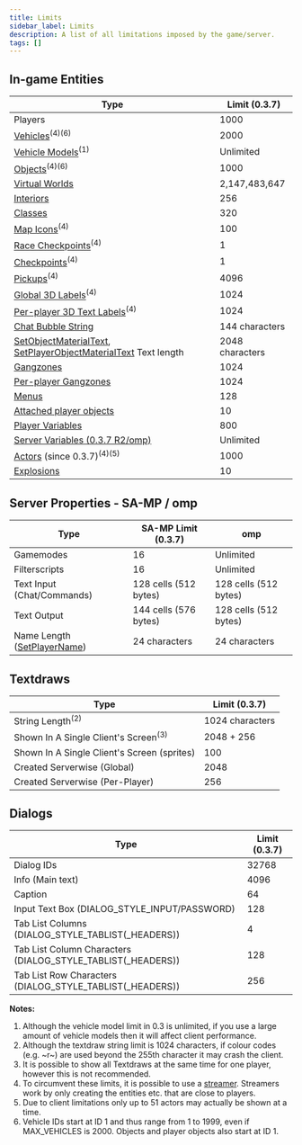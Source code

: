 ```yaml
---
title: Limits
sidebar_label: Limits
description: A list of all limitations imposed by the game/server.
tags: []
---
```


## In-game Entities

| Type                                                                                                                                             | Limit (0.3.7)   |
| ------------------------------------------------------------------------------------------------------------------------------------------------ | --------------- |
| Players                                                                                                                                          | 1000            |
| [Vehicles](../functions/CreateVehicle)<sup>(4)(6)</sup>                                                                                          | 2000            |
| [Vehicle Models](../functions/CreateVehicle)<sup>(1)</sup>                                                                                       | Unlimited       |
| [Objects](../functions/CreateObject)<sup>(4)(6)</sup>                                                                                            | 1000            |
| [Virtual Worlds](../functions/SetPlayerVirtualWorld)                                                                                             | 2,147,483,647   |
| [Interiors](../functions/SetPlayerInterior)                                                                                                      | 256             |
| [Classes](../functions/AddPlayerClass)                                                                                                           | 320             |
| [Map Icons](../functions/SetPlayerMapIcon)<sup>(4)</sup>                                                                                         | 100             |
| [Race Checkpoints](../functions/SetPlayerRaceCheckpoint)<sup>(4)</sup>                                                                           | 1               |
| [Checkpoints](../functions/SetPlayerCheckpoint)<sup>(4)</sup>                                                                                    | 1               |
| [Pickups](../functions/CreatePickup)<sup>(4)</sup>                                                                                               | 4096            |
| [Global 3D Labels](../functions/Create3DTextLabel)<sup>(4)</sup>                                                                                 | 1024            |
| [Per-player 3D Text Labels](../functions/CreatePlayer3DTextLabel)<sup>(4)</sup>                                                                  | 1024            |
| [Chat Bubble String](../functions/SetPlayerChatBubble)                                                                                           | 144 characters  |
| [SetObjectMaterialText](../functions/SetObjectMaterialText), [SetPlayerObjectMaterialText](../functions/SetPlayerObjectMaterialText) Text length | 2048 characters |
| [Gangzones](../functions/GangZoneCreate)                                                                                                         | 1024            |
| [Per-player Gangzones](../functions/CreatePlayerGangZone)                                                                                        | 1024            |
| [Menus](../functions/CreateMenu)                                                                                                                 | 128             |
| [Attached player objects](../functions/SetPlayerAttachedObject)                                                                                  | 10              |
| [Player Variables](../functions/SetPVarInt)                                                                                                      | 800             |
| [Server Variables (0.3.7 R2/omp)](../functions/SetSVarInt)                                                                                       | Unlimited       |
| [Actors](../functions/CreateActor) (since 0.3.7)<sup>(4)(5)</sup>                                                                                | 1000            |
| [Explosions](../functions/CreateExplosion)                                                                                                       | 10              |

## Server Properties - SA-MP / omp

| Type                                                      | SA-MP Limit (0.3.7)   | omp                   |
| --------------------------------------------------------- | --------------------- | --------------------- |
| Gamemodes                                                 | 16                    | Unlimited             |
| Filterscripts                                             | 16                    | Unlimited             |
| Text Input (Chat/Commands)                                | 128 cells (512 bytes) | 128 cells (512 bytes) |
| Text Output                                               | 144 cells (576 bytes) | 128 cells (512 bytes) |
| Name Length ([SetPlayerName](../functions/SetPlayerName)) | 24 characters         | 24 characters         |

## Textdraws

| Type                                            | Limit (0.3.7)   |
| ----------------------------------------------- | --------------- |
| String Length<sup>(2)</sup>                     | 1024 characters |
| Shown In A Single Client's Screen<sup>(3)</sup> | 2048 + 256      |
| Shown In A Single Client's Screen (sprites)     | 100             |
| Created Serverwise (Global)                     | 2048            |
| Created Serverwise (Per-Player)                 | 256             |

## Dialogs

| Type                                                         | Limit (0.3.7) |
| ------------------------------------------------------------ | ------------- |
| Dialog IDs                                                   | 32768         |
| Info (Main text)                                             | 4096          |
| Caption                                                      | 64            |
| Input Text Box (DIALOG_STYLE_INPUT/PASSWORD)                 | 128           |
| Tab List Columns (DIALOG_STYLE_TABLIST(\_HEADERS))           | 4             |
| Tab List Column Characters (DIALOG_STYLE_TABLIST(\_HEADERS)) | 128           |
| Tab List Row Characters (DIALOG_STYLE_TABLIST(\_HEADERS))    | 256           |

**Notes:**

1. Although the vehicle model limit in 0.3 is unlimited, if you use a large amount of vehicle models then it will affect client performance.
2. Although the textdraw string limit is 1024 characters, if colour codes (e.g. ~r~) are used beyond the 255th character it may crash the client.
3. It is possible to show all Textdraws at the same time for one player, however this is not recommended.
4. To circumvent these limits, it is possible to use a [streamer](https://github.com/samp-incognito/samp-streamer-plugin). Streamers work by only creating the entities etc. that are close to players.
5. Due to client limitations only up to 51 actors may actually be shown at a time.
6. Vehicle IDs start at ID 1 and thus range from 1 to 1999, even if MAX_VEHICLES is 2000. Objects and player objects also start at ID 1.
